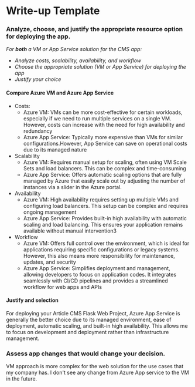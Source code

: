 # Write-up Template

### Analyze, choose, and justify the appropriate resource option for deploying the app.

*For **both** a VM or App Service solution for the CMS app:*
- *Analyze costs, scalability, availability, and workflow*
- *Choose the appropriate solution (VM or App Service) for deploying the app*
- *Justify your choice*

#### Compare Azure VM and Azure App Service
- Costs:
    * Azure VM: VMs can be more cost-effective for certain workloads, especially if we need to run multiple services on a single VM. However, costs can increase with the need for high availability and redundancy
    * Azure App Service: Typically more expensive than VMs for similar configurations.However, App Service can save on operational costs due to its managed nature
- Scalability
    * Azure VM: Requires manual setup for scaling, often using VM Scale Sets and load balancers. This can be complex and time-consuming
    * Azure App Service: Offers automatic scaling options that are fully managed by Azure that easily scale out by adjusting the number of instances via a slider in the Azure portal.
- Availability
    * Azure VM: High availability requires setting up multiple VMs and configuring load balancers. This setup can be complex and requires ongoing management
    * Azure App Service: Provides built-in high availability with automatic scaling and load balancing. This ensures your application remains available without manual intervention3
- Workflow
    * Azure VM: Offers full control over the environment, which is ideal for applications requiring specific configurations or legacy systems. However, this also means more responsibility for maintenance, updates, and security
    * Azure App Service: Simplifies deployment and management, allowing developers to focus on application codes. It integrates seamlessly with CI/CD pipelines and provides a streamlined workflow for web apps and APIs

#### Justify and selection
For deploying your Article CMS Flask Web Project, Azure App Service is generally the better choice due to its managed environment, ease of deployment, automatic scaling, and built-in high availability. This allows me to focus on development and deployment rather than infrastructure management.

### Assess app changes that would change your decision.
VM approach is more complex for the web solution for the use cases that my company has. I don't see any change from Azure App service to the VM in the future.
